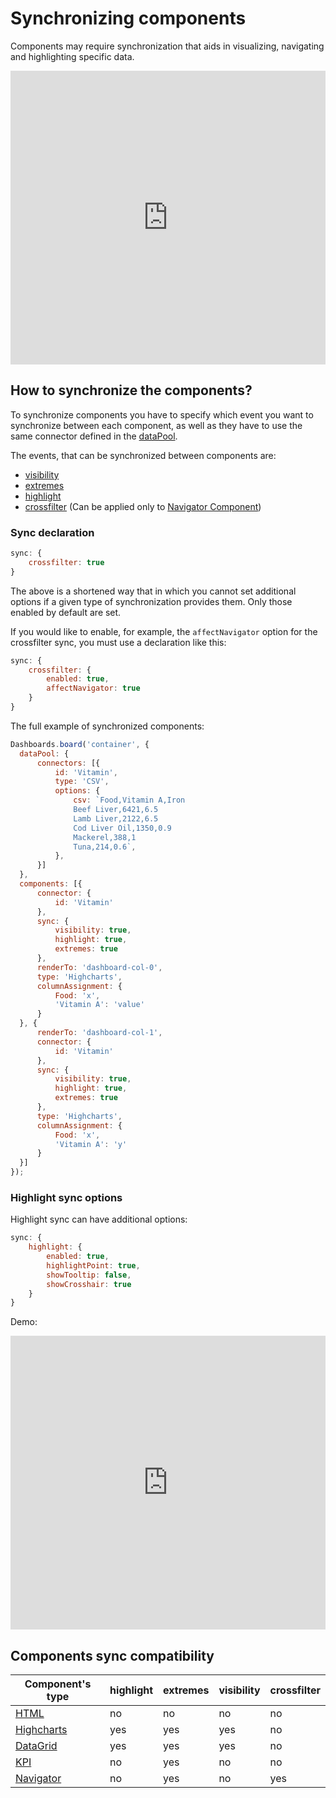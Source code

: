 Synchronizing components
===

Components may require synchronization that aids in visualizing, navigating
and highlighting specific data.

<iframe style="width: 100%; height: 470px; border: none;" src=https://www.highcharts.com/samples/embed/dashboards/demo/minimal allow="fullscreen"></iframe>

## How to synchronize the components?
To synchronize components you have to specify which event you want to synchronize between each component, as well as they have to use the same connector defined in the [dataPool](https://www.highcharts.com/docs/dashboards/data-handling).

The events, that can be synchronized between components are:
* [visibility](https://api.highcharts.com/dashboards/#interfaces/Dashboards_Components_Component.Component.SyncOptions#visibility)
* [extremes](https://api.highcharts.com/dashboards/#interfaces/Dashboards_Components_Component.Component.SyncOptions#extremes)
* [highlight](https://api.highcharts.com/dashboards/#interfaces/Dashboards_Components_Component.Component.SyncOptions#highlight)
* [crossfilter](https://api.highcharts.com/dashboards/#interfaces/Dashboards_Components_Component.Component.SyncOptions#crossfilter) (Can be applied only to [Navigator Component](https://www.highcharts.com/docs/dashboards/navigator-component))

### Sync declaration

```js
sync: {
    crossfilter: true
}
```

The above is a shortened way that in which you cannot set additional options if
a given type of synchronization provides them. Only those enabled by default are
set.

If you would like to enable, for example, the `affectNavigator` option for the
crossfilter sync, you must use a declaration like this:

```js
sync: {
    crossfilter: {
        enabled: true,
        affectNavigator: true
    }
}
```

The full example of synchronized components:

```js
Dashboards.board('container', {
  dataPool: {
      connectors: [{
          id: 'Vitamin',
          type: 'CSV',
          options: {
              csv: `Food,Vitamin A,Iron
              Beef Liver,6421,6.5
              Lamb Liver,2122,6.5
              Cod Liver Oil,1350,0.9
              Mackerel,388,1
              Tuna,214,0.6`,
          },
      }]
  },    
  components: [{
      connector: {
          id: 'Vitamin'
      },
      sync: {
          visibility: true,
          highlight: true,
          extremes: true
      },
      renderTo: 'dashboard-col-0',
      type: 'Highcharts',
      columnAssignment: {
          Food: 'x',
          'Vitamin A': 'value'
      }
  }, {
      renderTo: 'dashboard-col-1',
      connector: {
          id: 'Vitamin'
      },
      sync: {
          visibility: true,
          highlight: true,
          extremes: true
      },
      type: 'Highcharts',
      columnAssignment: {
          Food: 'x',
          'Vitamin A': 'y'
      }
  }]
});
```

### Highlight sync options

Highlight sync can have additional options:
```js
sync: {
    highlight: {
        enabled: true,
        highlightPoint: true,
        showTooltip: false,
        showCrosshair: true
    }
}
```

Demo:
<iframe style="width: 100%; height: 470px; border: none;" src=https://www.highcharts.com/samples/embed/dashboards/sync/sync-highlight-options allow="fullscreen"></iframe>



## Components sync compatibility

|Component's type|highlight|extremes|visibility|crossfilter
|---|---|---|---|---|
|[HTML](https://www.highcharts.com/docs/dashboards/html-component)|no|no|no|no|
|[Highcharts](https://www.highcharts.com/docs/dashboards/highcharts-component)|yes|yes|yes|no|
|[DataGrid](https://www.highcharts.com/docs/dashboards/datagrid-component)|yes|yes|yes|no|
|[KPI](https://www.highcharts.com/docs/dashboards/kpi-component)|no|yes|no|no|
|[Navigator](https://www.highcharts.com/docs/dashboards/navigator-component)|no|yes|no|yes|
